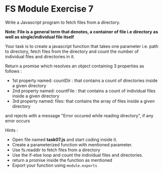 # FS Module Exercise 7

Write a Javascript program to fetch files from a directory.

**Note: File is a general term that denotes, a container of file i.e directory as well as single/individual file itself**

Your task is to create a javascript function that takes one parameter i.e. path to directory, fetch files from the directory and count the number of individual files and directories in it.

Return a promise which resolves an object containing 3 properties as follows :

- 1st property named: countDir : that contains a count of directories inside a given directory
- 2nd property named: countFile : that contains a count of individual files inside a given directory
- 3rd property named: files: that contains the array of files inside a given directory

and rejects with a message "Error occured while reading directory", if any error occurs

Hints :

- Open file named **task07.js** and start coding inside it.
- Create a parameterized function with mentioned parameter.
- Use fs.readdir to fetch files from a directory
- Use the if-else loop and count the individual files and directories.
- return a promise inside the function as mentioned
- Export your function using `module.exports`